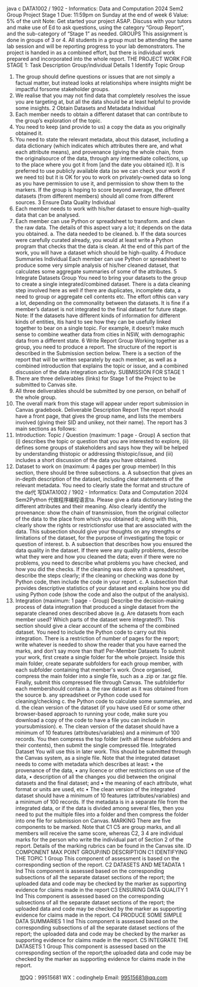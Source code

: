 java c
DATA1002 /   1902 -   Informatics:   Data and Computation
2024 Sem2
Group   Project Stage   1
Due: 11:59pm on Sunday at the end of week 6
Value: 5% of the unit
Note: Get started your project ASAP. Discuss with your tutors and make use of Ed to ask questions, using the category “Group Report”, and the sub-category of “Stage 1” as needed.
GROUPS
This   assignment   is   done   in   groups   of   3   or   4.   All   students   in   a   group   must   be   attending   the   same   lab   session and   will be reporting    progress to your lab demonstrators. The project is handed in as a   combined effort,   but there   is   individual work   prepared and   incorporated   into the whole   report.
THE   PROJECT   WORK   FOR   STAGE   1:
Task                                                   Description                                        Group/individual                               Details
1                                                           Identify Topic                                                            Group
1. The group should define questions or issues that are not simply a factual matter, but instead looks at relationships where insights might be impactful forsome stakeholder groups.
2. We realise that you may not find data that completely resolves the issue you are targeting at, but all the data should be at least helpful to provide some insights.
2                                   Obtain Datasets and   Metadata                                Individual
1. Each member needs to obtain a different dataset that can contribute to the group’s exploration of the topic.
2. You need to keep (and provide to us) a copy the data as you originally obtained it.
3. You need to state the relevant metadata, about this dataset, including a data dictionary (which indicates which attributes there are, and what each attribute means), and provenance (giving the whole chain, from the originalsource of the data, through any intermediate collections, up to the place where you got it from [and the date you obtained it]).
It is preferred to use publicly available data (so we can check your work if we need to) but it is OK for you to work on privately-owned data so long as you have permission to use it, and permission to show them to the markers.
If the group is hoping to score beyond average, the different datasets (from different members) should all come from different sources.
3                                                       Ensure Data Quality                                            Individual
1. Each member needs to work with his/her dataset to ensure high-quality data that can be analysed.
2. Each member can use Python or spreadsheet to transform. and clean the raw data. The details of this aspect vary a lot; it depends on the data you obtained.
a. The data needed to be cleaned.
b. If the data sources were carefully curated already, you would at least write a Python program that checks that the data is clean.
At the end of this part of the work, you will have a dataset which should be high-quality.
4                                                        Produce Summaries                                            Individual
Each member can use Python or spreadsheet to produce some very simple analysis of his/her cleaned dataset, that calculates some aggregate summaries of some of the attributes.
5                                                           Integrate Datasets                                                   Group
You need to bring your datasets to the group to create a single integrated/combined dataset. There is a data cleaning step involved here as well if there are duplicates, incomplete data, a need to group or aggregate cell contents etc. The effort ofthis can vary a lot, depending on the commonality between the datasets. It is fine if a member’s dataset is not integrated to the final dataset for future stage.
Note: If the datasets have different kinds of information for different kinds of entities, itis hard to see how they can be usefully linked together to bear on a single topic. For example, it doesn’t make much sense to combine weather data from cities in NSW, with demographic data from a different state.
6                                                                   Write Report                                                            Group
Working together as a group, you need to produce a report. The structure of the report is described in the Submission section below. There is a section of the report that will be written separately by each member, as well as a combined introduction that explains the topic or issue, and a combined discussion of the data integration activity.
SUBMISSION FOR STAGE 1
1. There are three deliverables (links) for Stage 1 of the Project to be submitted to Canvas site.
2. All three deliverables should be submitted by one person, on behalf of the whole group.
3. The overall mark from this stage will appear under report submission in Canvas gradebook.
Deliverable                                        Description
Report
The report should have a front page, that gives the group name, and lists the members involved (giving their SID and unikey, not their name). The report has 3 main sections as follows:
1. Introduction: Topic / Question (maximum: 1 page - Group)
A section that
(i) describes the topic or question that you are interested to explore,
(ii) defines some groups of stakeholders and says how they will be helped by understanding thistopic or addressing thistopic/issue, and
(iii) includes a short discussion of the data you have obtained.
2. Dataset to work on (maximum: 4 pages per group member)
In this section, there should be three subsections.
a. A subsection that gives an in-depth description of the dataset, including clear statements of the relevant metadata. You need to clearly state the format and structure of the da代 写DATA1002 / 1902 - Informatics: Data and Computation 2024 Sem2Python
代做程序编程语言ta. Please give a data dictionary listing the different attributes and their meaning. Also clearly identify the provenance: show the chain of transmission, from the original collector of the data to the place from which you obtained it; along with this, clearly show the rights or restrictionsfor use that are associated with the data. This subsection should give your thoughts on any strengths or limitations of the dataset, for the purpose of investigating the topic or question of interest.
b. A subsection that describes how you ensured the data quality in the dataset. If there were any quality problems, describe what they were and how you cleaned the data; even if there were no problems, you need to describe what problems you have checked, and how you did the checks. If the cleaning was done with a spreadsheet, describe the steps clearly; if the cleaning or checking was done by Python code, then include the code in your report.
c. A subsection that provides descriptive statistics of your dataset and explains how you did using Python code (show the code and also the output of the analysis).
3. Integration (maximum: 1 page - Group)
Describe the decision-making process of data integration that produced a single dataset from the separate cleaned ones described above (e.g. Are datasets from each member used? Which parts of the dataset were integrated?). This section should give a clear account of the schema of the combined dataset. You need to include the Python code to carry out this integration.
There is a restriction of number of pages for the report; write whatever is needed to show the reader that you have earned the marks, and don’t say more than that!
Per-Member Datasets
To submit your work, first create a single folder for the whole project. Inside this main folder, create separate subfolders for each group member, with each subfolder containing that member's work. Once organised, compress the main folder into a single file, such as a .zip or .tar.gz file. Finally, submit this compressed file through Canvas. The subfolderfor each membershould contain
a. the raw dataset as it was obtained from the source
b. any spreadsheet or Python code used for cleaning/checking
c. the Python code to calculate some summaries, and
d. the clean version of the dataset (if you have used Ed or some other browser-based approach to running your code, make sure you download a copy of the code to have a file you can include in yoursubmission).
e. The clean version of the dataset should have a minimum of 10 features (attributes/variables) and a minimum of 100 records.
You then compress the top folder (with all these subfolders and their contents), then submit the single compressed file.
Integrated Dataset
You will use this in later work. This should be submitted through the Canvas system, as a single file. Note that the integrated dataset needs to come with metadata which describes at least:
• the provenance of the data,
• any licence or other restrictions on use of the data,
• description of all the changes you did between the original datasets and the final dataset; and
• the meaning of each attribute, what format or units are used, etc
• The clean version of the integrated dataset should have a minimum of 10 features (attributes/variables) and a minimum of 100 records.
If the metadata is in a separate file from the integrated data, or if the data is divided among several files, then you need to put the multiple files into a folder and then compress the folder into one file for submission on Canvas.
MARKING
There are five components to be marked. Note that C1  C5 are group marks, and all members will receive the same score, whereas C2, 3  4 are individual marks for the person who write the individual part of Section 2 of the report. Details of the marking rubrics can be found in the Canvas site.
ID                                                        COMPONENT                                               MAX POINT                                             GROUP/IND                                DESCRIPTION
C1                                       IDENTIFYING THE TOPIC                                               1                                                                   Group
This component of assessment is based on the corresponding section of the report.
C2                                    DATASETS AND METADATA                                            1                                                                       Ind
This component is assessed based on the corresponding subsections of all the separate dataset sections of the report; the uploaded data and code may be checked by the marker as supporting evidence for claims made in the report
C3                                    ENSURING DATA QUALITY                                               1                                                                       Ind
This component is assessed based on the corresponding subsections of all the separate dataset sections of the report; the uploaded data and code may be checked by the marker as supporting evidence for claims made in the report.
C4              PRODUCE SOME SIMPLE DATA SUMMARIES                       1                                                                       Ind
This component is assessed based on the corresponding subsections of all the separate dataset sections of the report; the uploaded data and code may be checked by the marker as supporting evidence for claims made in the report.
C5                                INTEGRATE THE DATASETS                                                   1                                                                Group
This component is assessed based on the corresponding section of the report;the uploaded data and code may be checked by the marker as supporting evidence for claims made in the report.





         
加QQ：99515681  WX：codinghelp  Email: 99515681@qq.com
